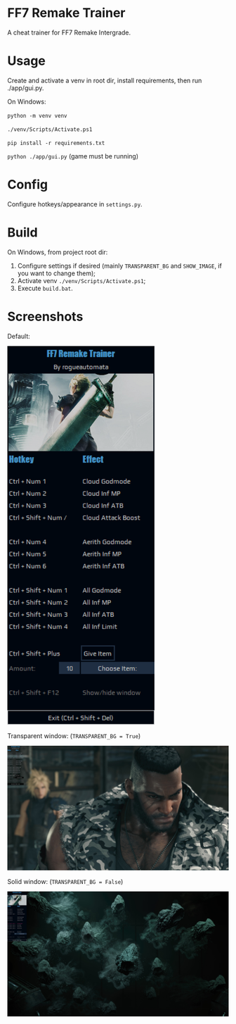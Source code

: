# FF7 Remake Trainer

A cheat trainer for FF7 Remake Intergrade.

# Usage

Create and activate a venv in root dir, install requirements, then run ./app/gui.py.

On Windows:

`python -m venv venv`

`./venv/Scripts/Activate.ps1`

`pip install -r requirements.txt`

`python ./app/gui.py` (game must be running)

# Config

Configure hotkeys/appearance in `settings.py`.

# Build

On Windows, from project root dir:

1. Configure settings if desired (mainly `TRANSPARENT_BG` and `SHOW_IMAGE`, if you want to change them);
2. Activate venv `./venv/Scripts/Activate.ps1`;
3. Execute `build.bat`.

# Screenshots

Default:

![Demo image](screens/demo.png)

Transparent window: (`TRANSPARENT_BG = True`)

![Demo image](screens/trans.jpg)

Solid window: (`TRANSPARENT_BG = False`)

![Demo image](screens/solid.jpg)
